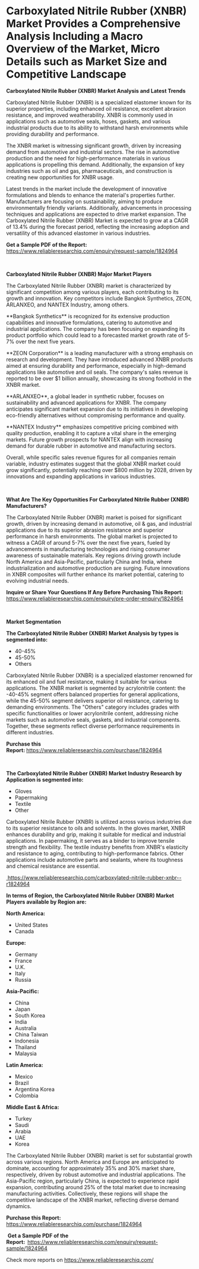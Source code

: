 <p><h1>Carboxylated Nitrile Rubber (XNBR) Market Provides a Comprehensive Analysis Including a Macro Overview of the Market, Micro Details such as Market Size and Competitive Landscape</h1></p><p><strong>Carboxylated Nitrile Rubber (XNBR) Market Analysis and Latest Trends</strong></p>
<p><p>Carboxylated Nitrile Rubber (XNBR) is a specialized elastomer known for its superior properties, including enhanced oil resistance, excellent abrasion resistance, and improved weatherability. XNBR is commonly used in applications such as automotive seals, hoses, gaskets, and various industrial products due to its ability to withstand harsh environments while providing durability and performance.</p><p>The XNBR market is witnessing significant growth, driven by increasing demand from automotive and industrial sectors. The rise in automotive production and the need for high-performance materials in various applications is propelling this demand. Additionally, the expansion of key industries such as oil and gas, pharmaceuticals, and construction is creating new opportunities for XNBR usage.</p><p>Latest trends in the market include the development of innovative formulations and blends to enhance the material's properties further. Manufacturers are focusing on sustainability, aiming to produce environmentally friendly variants. Additionally, advancements in processing techniques and applications are expected to drive market expansion. The Carboxylated Nitrile Rubber (XNBR) Market is expected to grow at a CAGR of 13.4% during the forecast period, reflecting the increasing adoption and versatility of this advanced elastomer in various industries.</p></p>
<p><strong>Get a Sample PDF of the Report:&nbsp;</strong> <a href="https://www.reliableresearchiq.com/enquiry/request-sample/1824964?utm_campaign=2443&utm_medium=2&utm_source=Github&utm_content=ia&utm_term=03042025&utm_id=carboxylated-nitrile-rubber-xnbr">https://www.reliableresearchiq.com/enquiry/request-sample/1824964</a></p>
<p>&nbsp;</p>
<p><strong>Carboxylated Nitrile Rubber (XNBR) Major Market Players</strong></p>
<p><p>The Carboxylated Nitrile Rubber (XNBR) market is characterized by significant competition among various players, each contributing to its growth and innovation. Key competitors include Bangkok Synthetics, ZEON, ARLANXEO, and NANTEX Industry, among others. </p><p>**Bangkok Synthetics** is recognized for its extensive production capabilities and innovative formulations, catering to automotive and industrial applications. The company has been focusing on expanding its product portfolio which could lead to a forecasted market growth rate of 5-7% over the next five years.</p><p>**ZEON Corporation** is a leading manufacturer with a strong emphasis on research and development. They have introduced advanced XNBR products aimed at ensuring durability and performance, especially in high-demand applications like automotive and oil seals. The company's sales revenue is reported to be over $1 billion annually, showcasing its strong foothold in the XNBR market.</p><p>**ARLANXEO**, a global leader in synthetic rubber, focuses on sustainability and advanced applications for XNBR. The company anticipates significant market expansion due to its initiatives in developing eco-friendly alternatives without compromising performance and quality. </p><p>**NANTEX Industry** emphasizes competitive pricing combined with quality production, enabling it to capture a vital share in the emerging markets. Future growth prospects for NANTEX align with increasing demand for durable rubber in automotive and manufacturing sectors.</p><p>Overall, while specific sales revenue figures for all companies remain variable, industry estimates suggest that the global XNBR market could grow significantly, potentially reaching over $800 million by 2028, driven by innovations and expanding applications in various industries.</p></p>
<p>&nbsp;</p>
<p><strong>What Are The Key Opportunities For Carboxylated Nitrile Rubber (XNBR) Manufacturers?</strong></p>
<p><p>The Carboxylated Nitrile Rubber (XNBR) market is poised for significant growth, driven by increasing demand in automotive, oil & gas, and industrial applications due to its superior abrasion resistance and superior performance in harsh environments. The global market is projected to witness a CAGR of around 5-7% over the next five years, fueled by advancements in manufacturing technologies and rising consumer awareness of sustainable materials. Key regions driving growth include North America and Asia-Pacific, particularly China and India, where industrialization and automotive production are surging. Future innovations in XNBR composites will further enhance its market potential, catering to evolving industrial needs.</p></p>
<p><strong>Inquire or Share Your Questions If Any Before Purchasing This Report:</strong> <a href="https://www.reliableresearchiq.com/enquiry/pre-order-enquiry/1824964?utm_campaign=2443&utm_medium=2&utm_source=Github&utm_content=ia&utm_term=03042025&utm_id=carboxylated-nitrile-rubber-xnbr">https://www.reliableresearchiq.com/enquiry/pre-order-enquiry/1824964</a></p>
<p>&nbsp;</p>
<p><strong>Market Segmentation</strong></p>
<p><strong>The Carboxylated Nitrile Rubber (XNBR) Market Analysis by types is segmented into:</strong></p>
<p><ul><li>40-45%</li><li>45-50%</li><li>Others</li></ul></p>
<p><p>Carboxylated Nitrile Rubber (XNBR) is a specialized elastomer renowned for its enhanced oil and fuel resistance, making it suitable for various applications. The XNBR market is segmented by acrylonitrile content: the -40-45% segment offers balanced properties for general applications, while the 45-50% segment delivers superior oil resistance, catering to demanding environments. The "Others" category includes grades with specific functionalities or lower acrylonitrile content, addressing niche markets such as automotive seals, gaskets, and industrial components. Together, these segments reflect diverse performance requirements in different industries.</p></p>
<p><strong>Purchase this Report:&nbsp;</strong><a href="https://www.reliableresearchiq.com/purchase/1824964?utm_campaign=2443&utm_medium=2&utm_source=Github&utm_content=ia&utm_term=03042025&utm_id=carboxylated-nitrile-rubber-xnbr">https://www.reliableresearchiq.com/purchase/1824964</a></p>
<p>&nbsp;</p>
<p><strong>The Carboxylated Nitrile Rubber (XNBR) Market Industry Research by Application is segmented into:</strong></p>
<p><ul><li>Gloves</li><li>Papermaking</li><li>Textile</li><li>Other</li></ul></p>
<p><p>Carboxylated Nitrile Rubber (XNBR) is utilized across various industries due to its superior resistance to oils and solvents. In the gloves market, XNBR enhances durability and grip, making it suitable for medical and industrial applications. In papermaking, it serves as a binder to improve tensile strength and flexibility. The textile industry benefits from XNBR's elasticity and resistance to aging, contributing to high-performance fabrics. Other applications include automotive parts and sealants, where its toughness and chemical resistance are essential.</p></p>
<p><a href="https://www.reliableresearchiq.com/carboxylated-nitrile-rubber-xnbr--r1824964?utm_campaign=2443&utm_medium=2&utm_source=Github&utm_content=ia&utm_term=03042025&utm_id=carboxylated-nitrile-rubber-xnbr">&nbsp;https://www.reliableresearchiq.com/carboxylated-nitrile-rubber-xnbr--r1824964</a></p>
<p><strong>In terms of Region, the Carboxylated Nitrile Rubber (XNBR) Market Players available by Region are:</strong></p>
<p>
    <p> <strong> North America: </strong>
        <ul>
            <li>United States</li>
            <li>Canada</li>
        </ul>
        </p> 
    <p> <strong> Europe: </strong>
        <ul>
            <li>Germany</li>
            <li>France</li>
            <li>U.K.</li>
            <li>Italy</li>
            <li>Russia</li>
        </ul>
        </p> 
    <p> <strong> Asia-Pacific: </strong>
        <ul>
            <li>China</li>
            <li>Japan</li>
            <li>South Korea</li>
            <li>India</li>
            <li>Australia</li>
            <li>China Taiwan</li>
            <li>Indonesia</li>
            <li>Thailand</li>
            <li>Malaysia</li>
        </ul>
        </p> 
    <p> <strong> Latin America: </strong>
        <ul>
            <li>Mexico</li>
            <li>Brazil</li>
            <li>Argentina Korea</li>
            <li>Colombia</li>
        </ul>
        </p> 
    <p> <strong> Middle East & Africa: </strong>
        <ul>
            <li>Turkey</li>
            <li>Saudi</li>
            <li>Arabia</li>
            <li>UAE</li>
            <li>Korea</li>
        </ul>
    </p>
    </p>
<p><p>The Carboxylated Nitrile Rubber (XNBR) market is set for substantial growth across various regions. North America and Europe are anticipated to dominate, accounting for approximately 35% and 30% market share, respectively, driven by robust automotive and industrial applications. The Asia-Pacific region, particularly China, is expected to experience rapid expansion, contributing around 25% of the total market due to increasing manufacturing activities. Collectively, these regions will shape the competitive landscape of the XNBR market, reflecting diverse demand dynamics.</p></p>
<p><strong>Purchase this Report: </strong><a href="https://www.reliableresearchiq.com/purchase/1824964?utm_campaign=2443&utm_medium=2&utm_source=Github&utm_content=ia&utm_term=03042025&utm_id=carboxylated-nitrile-rubber-xnbr">https://www.reliableresearchiq.com/purchase/1824964</a></p>
<p>&nbsp;<strong>Get a Sample PDF of the Report:&nbsp;&nbsp;</strong><a href="https://www.reliableresearchiq.com/enquiry/request-sample/1824964?utm_campaign=2443&utm_medium=2&utm_source=Github&utm_content=ia&utm_term=03042025&utm_id=carboxylated-nitrile-rubber-xnbr">https://www.reliableresearchiq.com/enquiry/request-sample/1824964</a></p>
<p><strong></strong></p>
<p>Check more reports on <a href="https://www.reliableresearchiq.com/?utm_campaign=2443&utm_medium=2&utm_source=Github&utm_content=ia&utm_term=03042025&utm_id=carboxylated-nitrile-rubber-xnbr">https://www.reliableresearchiq.com/</a></p>